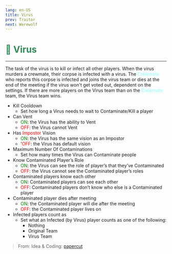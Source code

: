 ```yaml
---
lang: en-US
title: Virus
prev: Traitor
next: Werewolf
---
```


# <font color="#2e8b57">🦠 <b>Virus</b></font> <Badge text="Killing" type="tip" vertical="middle"/>
---

The task of the virus is to kill or infect all other players. When the virus murders a crewmate, their corpse is infected with a virus. The <font color=#8cffff>Crewmate</font> who reports this corpse is infected and joins the virus team or dies at the end of the meeting if the virus won't get voted out, dependent on the settings. If there are more players on the Virus team than on the <font color=#8cffff>Crewmate</font> team, the Virus team wins.
* Kill Cooldown
  * Set how long a Virus needs to wait to  Contaminate/Kill a player
* Can Vent
  * <font color=green>ON</font>: the Virus has the ability to Vent
  * <font color=red>OFF</font>: the Virus cannot Vent
* Has <font color=red>Impostor</font> Vision
  * <font color=green>ON</font>: the Virus has the same vision as an Impostor
  * '<font color=red>OFF</font>: the Virus has default vision
* Maximum Number Of Contaminations
  * Set how many times the Virus can Contaminate people
* Know Contaminated Player’s Role
  * <font color=green>ON</font>: the Virus can see the role of player’s that they’ve Contaminated
  * <font color=red>OFF</font>: the Virus cannot see the Contaminated player’s roles
* Contaminated players know each other
  * <font color=green>ON</font>: Contaminated players can see each other
  * <font color=red>OFF</font>: Contaminated players don’t know who else is a Contaminated player
* Contaminated player dies after meeting
  * <font color=green>ON</font>: the Contaminated player will die after the meeting
  * <font color=red>OFF</font>: the Contaminated player lives on
* Infected players count as
  * Set what an Infected (by Virus) player counts as one of the following:
    * Nothing
    * Original Team
    * Virus Team
  
> From: Idea & Coding: [papercut](https://github.com/lars-wu)
